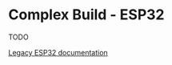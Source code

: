 # Complex Build - ESP32

TODO  

[Legacy ESP32 documentation](https://dcc-ex.com/legacy-docs/reference/hardware/microcontrollers/esp32.html#esp32-recommended)
